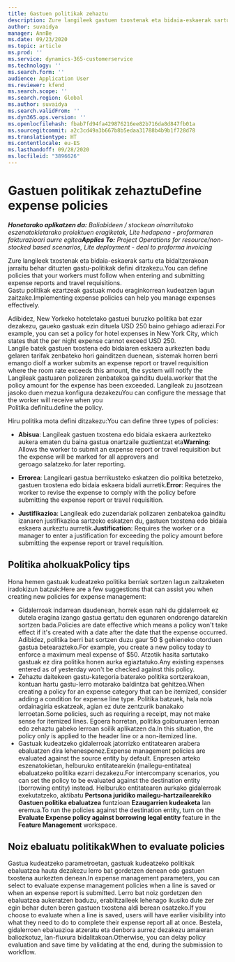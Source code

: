 ```yaml
---
title: Gastuen politikak zehaztu
description: Zure langileek gastuen txostenak eta bidaia-eskaerak sartu eta bidaltzerakoan jarraitu behar dituzten gastu-politikak defini ditzakezu.
author: suvaidya
manager: AnnBe
ms.date: 09/23/2020
ms.topic: article
ms.prod: ''
ms.service: dynamics-365-customerservice
ms.technology: ''
ms.search.form: ''
audience: Application User
ms.reviewer: kfend
ms.search.scope: ''
ms.search.region: Global
ms.author: suvaidya
ms.search.validFrom: ''
ms.dyn365.ops.version: ''
ms.openlocfilehash: fbab7fd94fa429876216ee82b716da8d847fb01a
ms.sourcegitcommit: a2c3cd49a3b667b8b5edaa31788b4b9b1f728d78
ms.translationtype: HT
ms.contentlocale: eu-ES
ms.lasthandoff: 09/28/2020
ms.locfileid: "3896626"
---
```

# <a name="define-expense-policies"></a><span data-ttu-id="26038-103">Gastuen politikak zehaztu</span><span class="sxs-lookup"><span data-stu-id="26038-103">Define expense policies</span></span>

<span data-ttu-id="26038-104">_**Honetarako aplikatzen da:** Baliabideen / stockean oinarritutako eszenatokietarako proiektuen eragiketak, Lite hedapena - proformaren fakturazioari aurre egitea_</span><span class="sxs-lookup"><span data-stu-id="26038-104">_**Applies To:** Project Operations for resource/non-stocked based scenarios, Lite deployment - deal to proforma invoicing_</span></span>

<span data-ttu-id="26038-105">Zure langileek txostenak eta bidaia-eskaerak sartu eta bidaltzerakoan jarraitu behar dituzten gastu-politikak defini ditzakezu.</span><span class="sxs-lookup"><span data-stu-id="26038-105">You can define policies that your workers must follow when entering and submitting expense reports and travel requisitions.</span></span>         
<span data-ttu-id="26038-106">Gastu politikak ezartzeak gastuak modu eraginkorrean kudeatzen lagun zaitzake.</span><span class="sxs-lookup"><span data-stu-id="26038-106">Implementing expense policies can help you manage expenses effectively.</span></span>         

<span data-ttu-id="26038-107">Adibidez, New Yorkeko hoteletako gastuei buruzko politika bat ezar dezakezu, gaueko gastuak ezin dituela USD 250 baino gehiago adierazi.</span><span class="sxs-lookup"><span data-stu-id="26038-107">For example, you can set a policy for hotel expenses in New York City, which states that the per night expense cannot exceed USD 250.</span></span>       
<span data-ttu-id="26038-108">Langile batek gastuen txostena edo bidaiaren eskaera aurkezten badu gelaren tarifak zenbateko hori gainditzen duenean, sistemak horren berri emango dio</span><span class="sxs-lookup"><span data-stu-id="26038-108">If a worker submits an expense report or travel requisition where the room rate exceeds this amount, the system will notify the</span></span>         
<span data-ttu-id="26038-109">Langileak gastuaren polizaren zenbatekoa gainditu duela.</span><span class="sxs-lookup"><span data-stu-id="26038-109">worker that the policy amount for the expense has been exceeded.</span></span> <span data-ttu-id="26038-110">Langileak zu jasotzean jasoko duen mezua konfigura dezakezu</span><span class="sxs-lookup"><span data-stu-id="26038-110">You can configure the message that the worker will receive when you</span></span>        
<span data-ttu-id="26038-111">Politika definitu.</span><span class="sxs-lookup"><span data-stu-id="26038-111">define the policy.</span></span>      
        
<span data-ttu-id="26038-112">Hiru politika mota defini ditzakezu:</span><span class="sxs-lookup"><span data-stu-id="26038-112">You can define three types of policies:</span></span>         
        
- <span data-ttu-id="26038-113">**Abisua**: Langileak gastuen txostena edo bidaia eskaera aurkezteko aukera ematen du baina gastua onartzaile guztientzat eta</span><span class="sxs-lookup"><span data-stu-id="26038-113">**Warning**: Allows the worker to submit an expense report or travel requisition but the expense will be marked for all approvers and</span></span>         
  <span data-ttu-id="26038-114">geroago salatzeko.</span><span class="sxs-lookup"><span data-stu-id="26038-114">for later reporting.</span></span>        

- <span data-ttu-id="26038-115">**Errorea**: Langileari gastua berrikusteko eskatzen dio politika betetzeko, gastuen txostena edo bidaia eskaera bidali aurretik.</span><span class="sxs-lookup"><span data-stu-id="26038-115">**Error**: Requires the worker to revise the expense to comply with the policy before submitting the expense report or travel requisition.</span></span>        
 
 - <span data-ttu-id="26038-116">**Justifikazioa**: Langileak edo zuzendariak polizaren zenbatekoa gainditu izanaren justifikazioa sartzeko eskatzen du, gastuen txostena edo bidaia eskaera aurkeztu aurretik.</span><span class="sxs-lookup"><span data-stu-id="26038-116">**Justification**: Requires the worker or a manager to enter a justification for exceeding the policy amount before submitting the expense report or travel requisition.</span></span>        

## <a name="policy-tips"></a><span data-ttu-id="26038-117">Politika aholkuak</span><span class="sxs-lookup"><span data-stu-id="26038-117">Policy tips</span></span>
<span data-ttu-id="26038-118">Hona hemen gastuak kudeatzeko politika berriak sortzen lagun zaitzaketen iradokizun batzuk:</span><span class="sxs-lookup"><span data-stu-id="26038-118">Here are a few suggestions that can assist you when creating new policies for expense management:</span></span> 

- <span data-ttu-id="26038-119">Gidalerroak indarrean daudenean, horrek esan nahi du gidalerroek ez dutela eragina izango gastua gertatu den egunaren ondorengo datarekin sortzen bada.</span><span class="sxs-lookup"><span data-stu-id="26038-119">Policies are date effective which means a policy won't take effect if it's created with a date after the date that the expense occurred.</span></span> <span data-ttu-id="26038-120">Adibidez, politika berri bat sortzen duzu gaur 50 $ gehieneko otorduen gastua betearazteko.</span><span class="sxs-lookup"><span data-stu-id="26038-120">For example, you create a new policy today to enforce a maximum meal expense of $50.</span></span> <span data-ttu-id="26038-121">Atzotik hasita sartutako gastuak ez dira politika honen aurka egiaztatuko.</span><span class="sxs-lookup"><span data-stu-id="26038-121">Any existing expenses entered as of yesterday won't be checked against this policy.</span></span>
- <span data-ttu-id="26038-122">Zehaztu daitekeen gastu-kategoria baterako politika sortzerakoan, kontuan hartu gastu-lerro motarako baldintza bat gehitzea.</span><span class="sxs-lookup"><span data-stu-id="26038-122">When creating a policy for an expense category that can be itemized, consider adding a condition for expense line type.</span></span> <span data-ttu-id="26038-123">Politika batzuek, hala nola ordainagiria eskatzeak, agian ez dute zentzurik banakako lerroetan.</span><span class="sxs-lookup"><span data-stu-id="26038-123">Some policies, such as requiring a receipt, may not make sense for itemized lines.</span></span> <span data-ttu-id="26038-124">Egoera horretan, politika goiburuaren lerroan edo zehaztu gabeko lerroan soilik aplikatzen da.</span><span class="sxs-lookup"><span data-stu-id="26038-124">In this situation, the policy only is applied to the header line or a non-itemized line.</span></span> 
- <span data-ttu-id="26038-125">Gastuak kudeatzeko gidalerroak jatorrizko entitatearen arabera ebaluatzen dira lehenespenez.</span><span class="sxs-lookup"><span data-stu-id="26038-125">Expense management policies are evaluated against the source entity by default.</span></span> <span data-ttu-id="26038-126">Enpresen arteko eszenatokietan, helburuko entitatearekin (mailegu-entitatea) ebaluatzeko politika ezarri dezakezu.</span><span class="sxs-lookup"><span data-stu-id="26038-126">For intercompany scenarios, you can set the policy to be evaluated against the destination entity (borrowing entity) instead.</span></span> <span data-ttu-id="26038-127">Helburuko entitatearen aurkako gidalerroak exekutatzeko, aktibatu **Pertsona juridiko mailegu-hartzailearekiko Gastuen politika ebaluatzea** funtzioan **Ezaugarrien kudeaketa** lan eremua.</span><span class="sxs-lookup"><span data-stu-id="26038-127">To run the policies against the destination entity, turn on the **Evaluate Expense policy against borrowing legal entity** feature in the **Feature Management** workspace.</span></span>

## <a name="when-to-evaluate-policies"></a><span data-ttu-id="26038-128">Noiz ebaluatu politikak</span><span class="sxs-lookup"><span data-stu-id="26038-128">When to evaluate policies</span></span>

<span data-ttu-id="26038-129">Gastua kudeatzeko parametroetan, gastuak kudeatzeko politikak ebaluatzea hauta dezakezu lerro bat gordetzen denean edo gastuen txostena aurkezten denean.</span><span class="sxs-lookup"><span data-stu-id="26038-129">In expense management parameters, you can select to evaluate expense management policies when a line is saved or when an expense report is submitted.</span></span> <span data-ttu-id="26038-130">Lerro bat noiz gordetzen den ebaluatzea aukeratzen baduzu, erabiltzaileek lehenago ikusiko dute zer egin behar duten beren gastuen txostena aldi berean osatzeko.</span><span class="sxs-lookup"><span data-stu-id="26038-130">If you choose to evaluate when a line is saved, users will have earlier visibility into what they need to do to complete their expense report all at once.</span></span> <span data-ttu-id="26038-131">Bestela, gidalerroen ebaluazioa atzeratu eta denbora aurrez dezakezu amaieran baliozkotuz, lan-fluxura bidalitakoan.</span><span class="sxs-lookup"><span data-stu-id="26038-131">Otherwise, you can delay policy evaluation and save time by validating at the end, during the submission to workflow.</span></span>
